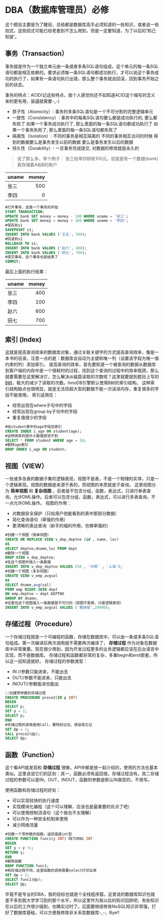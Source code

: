 # DBA（数据库管理员）必修

这个题目主要是为了醒目，总结都是数据库高手必须知道的一些知识，或者说一些招式，这些招式可能已经老套到不怎么用到，但是一定要知道，为了以后的‘知己知彼’。
## 事务（Transaction）
事务就是作为一个独立单元由一条或者多条SQL语句组成，这个单元的每一条SQL语句都是相互依赖的。要求必须每一条SQL语句都成功执行，才可以说这个事务成功的执行了，如果有一条语句执行出错，那么整个事务就会回滚，回到事务开始之前的状态。

事务的特点：ACID(记这些特点，我个人感觉你还不如知道ACID这个缩写的含义来的更有用，装逼就需要-_-)
-  原子性（Atomicity）:
事务的多条SQL语句是一个不可分割的完整逻辑单元
-  一致性（Consistency）: 
事务中的每条SQL语句要么都是成功执行的, 要么都失败了
  如果一个事务成功执行了, 那么里面的每一条SQL语句都成功执行了
  如果一个事务失败了, 那么里面的每一条SQL语句都失败了
- 隔离性（Isolation）:
  不同的事务是相互隔离的
  不同的事务相互访问的时候
  得到的数据要么是事务发生以前的数据
  要么是事务发生以后的数据
-  持久性（Durability）:
 一旦事务完成提交, 对数据的修改就是永久的
>说了那么多，举个例子：
>张三给李四转账100元，前提是有一个数据(bank)表存储着A和B的账户

uname|money
---|---:
张三|500
李四|0

```sql
#打开事务，这是一个事务的开始
START TRANSACTION;
UPDATE bank SET money = money - 100 WHERE uname = '张三';
UPDATE bank SET money = money + 100 WHERE uname = '李四';
#保存到s1
SAVEPOINT s1;
INSERT INTO bank VALUES ('王五', 500);
#回滚到s1
ROLLBACK TO s1;
INSERT INTO bank VALUES ('赵六', 600);
INSERT INTO bank VALUES ('田七', 700);
#提交事务，这个事务也就结束了
COMMIT;
```
最后上面的执行结果：

uname|money
---|---:
张三|400
李四|100
赵六|600
田七|700

## 索引 (Index)
这就是提高查询效率的数据库对象，通过关联关键字的方式提高查询效率，像是一本书的目录。注意一点的是：数据库会自动为主键和唯一列（设置该字段为唯一值约束的列）添加索引。
提高查询的效率，首先要知道一个被查询的数据从数据库到客户端的内存中是一个很耗时的过程，找到这个查询的过程中的效率瓶颈，那么就要需要在这里解决它，怎么解决从磁盘读取的次数呢？这里就要提到题目上写的[B树](https://baike.baidu.com/item/B%E6%A0%91/5411672)，极大的减少了读取的次数。InnoDB引擎默认使用B树的索引结构。
这种索引结构缺点也很明显，就是无法将超大型的数据不能一次读进内存，重复值多的字段不能使用。
索引适用在：
- 经常出现在where子句中的字段
- 经常出现在group by子句中的字段
- 重复值很少的字段
```sql
#给student表中的age字段加索引
CREATE INDEX i_age ON student(age);
#这种效率的提升小数据感觉不到
SELECT * FROM student WHERE age = 18;
#删除age索引
DROP INDEX i_age ON student;
```

## 视图（VIEW）
 一张或多张表的数据子集的逻辑表现，视图不是表，不是一个物理的实体，只是一个逻辑表现。视图的数据是来源于表的，而视图的本质就是子查询。
 这里视图分为 **简单视图** 和 **复杂视图** ，前者是不包含分组，函数，表达式，只进行单表查询，允许DML操作。后者可以包含分组，函数，表达式，可以进行多表查询，不一点允许DML操作。
 视图的作用：
- 对数据安全保护（只给用户他能看到的表中那部分数据）
- 简化查询语句（牵强的作用）
- 更清晰的表达查询（新手的福利作用，也够牵强的）

```sql
#创建一个视图（简单视图）
CREATE OR REPLACE VIEW v_dep_deptno (id , name, loc)
AS
SELECT deptno,dname,loc FROM dept 
#删除一个视图
DROP VIEW v_dep_deptno;
#在这个视图中插入一条数据
INSERT INTO v_dep_deptno VALUES (50 , '许帮' , '上海');
#创建一个视图（复杂视图）
CREATE VIEW v_emp_avgsal
AS
SELECT dname,avg(sal) 
FROM emp RIGHT JOIN dept
ON emp.deptno = dept.DEPTNO
GROUP BY dname;
#这里往这个视图插入一条数据是不可行的（视图不是表，只是逻辑表现）
INSERT INTO v_emp_avgsal VALUES ('教研部',20000);
```

## 存储过程（Procedure）
一个存储过程就是一个可编程的函数，存储在数据库中，可以由一条或多条SQL语句组成。第一次编译后再次调用就不需要再次编译了， **存储过程** 作为对象在数据库中非常重要。现在很少用到，因为开发过程更多的业务逻辑都应该在后台语言中实现，而不是数据库。
存储过程和函数都非常的复杂，多重begin和end嵌套，所以这一招知道就好。
存储过程的参数类型：
- IN //参数只能进来，不能出去
- OUT//参数不能进来，只能出去
- INOUT//参数能进也能出
```sql
//创建带参数的存储过程
CREATE PROCEDURE proce2(IN p INT)
BEGIN
SELECT p;
SET p = 2;
SELECT p;
END
#存储过程的调用是用Call，要特别记住，很容易忘记
SET @p = 1;
CALL proce2(@p);
SELECT @p;
```

## 函数（Function）
这个看API就发现和 **存储过程** 很像，API中都是放一起介绍的，使用的方法也基本类似。这里说说它们的区别：其一，函数必须有返回值，存储过程没有。其二存储过程的参数可以是IN，OUT，INOUT，函数的参数是默认IN类型的，不用写。

使用函数和存储过程的好处：
- 可以实现较快的执行速度
- 实现模块化编程（这个可以理解，应该也是最重要的优点了吧）
- 可以使用控制流语句（这个我也不太理解）
- 可以作为一种安全机制来使用
- 减少网络流量


```sql
#创建一个带参数的函数，返回值是int型
CREATE FUNCTION func1(y INT) RETURNS INT
BEGIN
SET y = y +1;
RETURN y;
END
#删除函数
DROP FUNCTION func1;
#和存储过程不同，这里函数的调用需要select打印出来
SET @p = 2;
SELECT func1(@p);
SELECT @p;
```

毕竟不是专业的DBA，我的目标也就是个全栈程序猿，这里说的数据库知识也就差不多到我大学学习到的那个水平，所以这里作为我以后的知识回顾吧，有些知识在以后的工作很少碰到，也确实过时了。后面要继续修炼NoSQL知识非常强，打好了数据库基础，可以方便我修炼非关系型数据库-_-，Bye!!